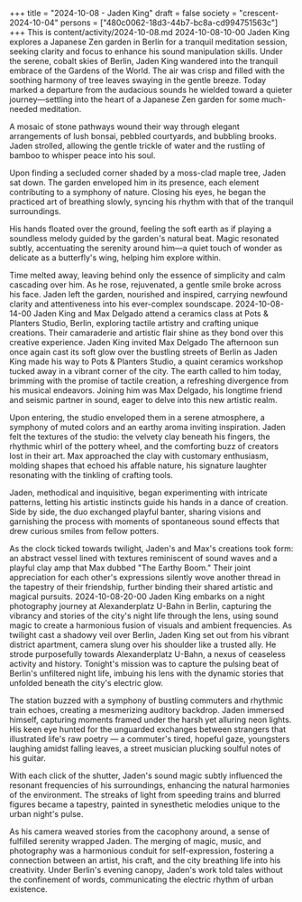+++
title = "2024-10-08 - Jaden King"
draft = false
society = "crescent-2024-10-04"
persons = ["480c0062-18d3-44b7-bc8a-cd994751563c"]
+++
This is content/activity/2024-10-08.md
2024-10-08-10-00
Jaden King explores a Japanese Zen garden in Berlin for a tranquil meditation session, seeking clarity and focus to enhance his sound manipulation skills.
Under the serene, cobalt skies of Berlin, Jaden King wandered into the tranquil embrace of the Gardens of the World. The air was crisp and filled with the soothing harmony of tree leaves swaying in the gentle breeze. Today marked a departure from the audacious sounds he wielded toward a quieter journey—settling into the heart of a Japanese Zen garden for some much-needed meditation.

A mosaic of stone pathways wound their way through elegant arrangements of lush bonsai, pebbled courtyards, and bubbling brooks. Jaden strolled, allowing the gentle trickle of water and the rustling of bamboo to whisper peace into his soul.

Upon finding a secluded corner shaded by a moss-clad maple tree, Jaden sat down. The garden enveloped him in its presence, each element contributing to a symphony of nature. Closing his eyes, he began the practiced art of breathing slowly, syncing his rhythm with that of the tranquil surroundings.

His hands floated over the ground, feeling the soft earth as if playing a soundless melody guided by the garden's natural beat. Magic resonated subtly, accentuating the serenity around him—a quiet touch of wonder as delicate as a butterfly's wing, helping him explore within.

Time melted away, leaving behind only the essence of simplicity and calm cascading over him. As he rose, rejuvenated, a gentle smile broke across his face. Jaden left the garden, nourished and inspired, carrying newfound clarity and attentiveness into his ever-complex soundscape.
2024-10-08-14-00
Jaden King and Max Delgado attend a ceramics class at Pots & Planters Studio, Berlin, exploring tactile artistry and crafting unique creations. Their camaraderie and artistic flair shine as they bond over this creative experience.
Jaden King invited Max Delgado
The afternoon sun once again cast its soft glow over the bustling streets of Berlin as Jaden King made his way to Pots & Planters Studio, a quaint ceramics workshop tucked away in a vibrant corner of the city. The earth called to him today, brimming with the promise of tactile creation, a refreshing divergence from his musical endeavors. Joining him was Max Delgado, his longtime friend and seismic partner in sound, eager to delve into this new artistic realm.

Upon entering, the studio enveloped them in a serene atmosphere, a symphony of muted colors and an earthy aroma inviting inspiration. Jaden felt the textures of the studio: the velvety clay beneath his fingers, the rhythmic whirl of the pottery wheel, and the comforting buzz of creators lost in their art. Max approached the clay with customary enthusiasm, molding shapes that echoed his affable nature, his signature laughter resonating with the tinkling of crafting tools.

Jaden, methodical and inquisitive, began experimenting with intricate patterns, letting his artistic instincts guide his hands in a dance of creation. Side by side, the duo exchanged playful banter, sharing visions and garnishing the process with moments of spontaneous sound effects that drew curious smiles from fellow potters.

As the clock ticked towards twilight, Jaden's and Max's creations took form: an abstract vessel lined with textures reminiscent of sound waves and a playful clay amp that Max dubbed "The Earthy Boom." Their joint appreciation for each other's expressions silently wove another thread in the tapestry of their friendship, further binding their shared artistic and magical pursuits.
2024-10-08-20-00
Jaden King embarks on a night photography journey at Alexanderplatz U-Bahn in Berlin, capturing the vibrancy and stories of the city's night life through the lens, using sound magic to create a harmonious fusion of visuals and ambient frequencies.
As twilight cast a shadowy veil over Berlin, Jaden King set out from his vibrant district apartment, camera slung over his shoulder like a trusted ally. He strode purposefully towards Alexanderplatz U-Bahn, a nexus of ceaseless activity and history. Tonight's mission was to capture the pulsing beat of Berlin's unfiltered night life, imbuing his lens with the dynamic stories that unfolded beneath the city's electric glow.

The station buzzed with a symphony of bustling commuters and rhythmic train echoes, creating a mesmerizing auditory backdrop. Jaden immersed himself, capturing moments framed under the harsh yet alluring neon lights. His keen eye hunted for the unguarded exchanges between strangers that illustrated life's raw poetry — a commuter's tired, hopeful gaze, youngsters laughing amidst falling leaves, a street musician plucking soulful notes of his guitar.

With each click of the shutter, Jaden's sound magic subtly influenced the resonant frequencies of his surroundings, enhancing the natural harmonies of the environment. The streaks of light from speeding trains and blurred figures became a tapestry, painted in synesthetic melodies unique to the urban night's pulse.

As his camera weaved stories from the cacophony around, a sense of fulfilled serenity wrapped Jaden. The merging of magic, music, and photography was a harmonious conduit for self-expression, fostering a connection between an artist, his craft, and the city breathing life into his creativity. Under Berlin's evening canopy, Jaden's work told tales without the confinement of words, communicating the electric rhythm of urban existence.
